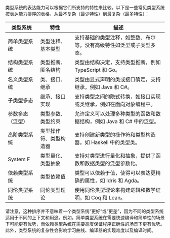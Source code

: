 





类型系统的表达能力可以根据它们所支持的特性来比较。以下是一些常见类型系统按表达能力排序的表格，从最不复杂（最少特性）到最复杂（最多特性）：

| 类型系统         | 特性                   | 描述                                                         |
| ---------------- | ---------------------- | ------------------------------------------------------------ |
| 简单类型系统     | 类型注释、基本类型     | 支持基础的类型注释，如整数、布尔等，没有高级特性如泛型或子类型多态。 |
| 结构类型系统     | 类型推断、匿名结构     | 类型由结构决定，支持类型推断，例如 TypeScript 和 Go。        |
| 名义类型系统     | 类、接口、继承         | 类型由显式声明的类或接口确定，支持继承，例如 Java 和 C#。    |
| 子类型多态       | 继承、接口实现         | 支持类型之间的隐式转换，如接口实现或类继承，例如在面向对象编程中。 |
| 参数多态（泛型） | 类型参数、类型约束     | 允许定义可以处理多种类型的函数和数据结构，例如 Java 和 C# 中的泛型。 |
| 高阶类型系统     | 类型操作符、类型构造器 | 支持创建新类型的操作符和类型构造器，如 Haskell 中的类型类。  |
| System F         | 类型量化、类型抽象     | 支持对类型进行量化和抽象，提供了函数和数据类型的泛型参数化。 |
| 依赖类型系统     | 类型依赖值             | 类型可以依赖于值，使得可以表达更精确的属性，如 Idris 和 Agda。 |
| 同伦类型系统     | 同伦类型理论           | 使用同伦类型理论来构建逻辑和数学证明，如 Coq 和 Lean。       |

请注意，这种排序并不意味着一个类型系统“更好”或“更差”，因为不同的类型系统适用于不同的上下文和用途。例如，简单类型系统在需要快速编译和简单性的场景下可能更有优势，而依赖类型系统在需要高度保证程序正确性的场景下更有优势。此外，类型系统的复杂性会影响学习曲线、编译器的实现难度以及编译时间。